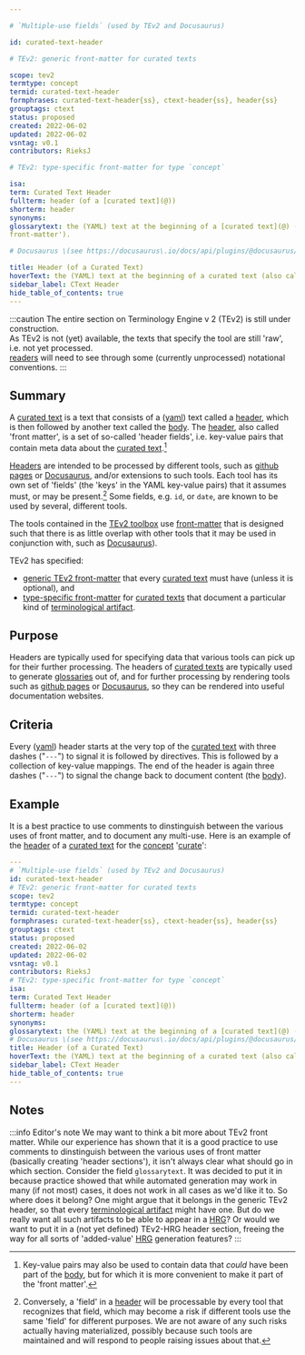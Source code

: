```yaml
---

# `Multiple-use fields` (used by TEv2 and Docusaurus)

id: curated-text-header

# TEv2: generic front-matter for curated texts

scope: tev2
termtype: concept
termid: curated-text-header
formphrases: curated-text-header{ss}, ctext-header{ss}, header{ss}
grouptags: ctext
status: proposed
created: 2022-06-02
updated: 2022-06-02
vsntag: v0.1
contributors: RieksJ

# TEv2: type-specific front-matter for type `concept`

isa:
term: Curated Text Header
fullterm: header (of a [curated text](@))
shorterm: header
synonyms:
glossarytext: the (YAML) text at the beginning of a [curated text](@) (also called the '
front-matter').

# Docusaurus \(see https://docusaurus\.io/docs/api/plugins/@docusaurus/plugin-content-docs#markdown-front-matter\):

title: Header (of a Curated Text)
hoverText: the (YAML) text at the beginning of a curated text (also called the 'front-matter').
sidebar_label: CText Header
hide_table_of_contents: true
---
```


:::caution
The entire section on Terminology Engine v 2 (TEv2) is still under construction.<br/>
As TEv2 is not (yet) available, the texts that specify the tool are still 'raw', i.e. not yet
processed.<br/>[readers](@) will need to see through some (currently unprocessed) notational
conventions.
:::

## Summary

A [curated text](@) is a text that consists of a ([yaml](https://yaml.org/spec/1.2.2/)) text called
a [header](@), which is then followed by another text called the [body](@). The [header](@), also
called 'front matter', is a set of so-called 'header fields', i.e. key-value pairs that contain meta
data about the [curated text](@).[^1]

[^1]: Key-value pairs may also be used to contain data that *could* have been part of the [body](@),
but for which it is more convenient to make it part of the 'front matter'.

[Headers](@) are intended to be processed by different tools, such
as [github pages](https://pages.github.com/)
or [Docusaurus](https://docusaurus.io/docs/docs-introduction), and/or extensions to such tools. Each
tool has its own set of 'fields' (the 'keys' in the YAML key-value pairs) that it assumes must, or
may be present.[^2] Some fields, e.g. `id`, or `date`, are known to be used by several, different
tools.

[^2]: Conversely, a 'field' in a [header](@) will be processable by every tool that recognizes that
field, which may become a risk if different tools use the same 'field' for different purposes. We
are not aware of any such risks actually having materialized, possibly because such tools are
maintained and will respond to people raising issues about that.

The tools contained in the [TEv2 toolbox](@) use [front-matter](curated-text-header-tev2@) that is
designed such that there is as little overlap with other tools that it may be used in conjunction
with, such as [Docusaurus](https://docusaurus.io/docs/docs-introduction)).

TEv2 has specified:

- [generic TEv2 front-matter](../ctext#generic-header-fields) that every [curated text](@) must
  have (unless it is optional), and
- [type-specific front-matter](../ctext#type-specific-header-fields) for [curated texts](@) that
  document a particular kind of [terminological artifact](@).

## Purpose

Headers are typically used for specifying data that various tools can pick up for their further
processing. The headers of [curated texts](@) are typically used to generate [glossaries](@) out of,
and for further processing by rendering tools such as [github pages](https://pages.github.com/)
or [Docusaurus](https://docusaurus.io/docs/docs-introduction), so they can be rendered into useful
documentation websites.

## Criteria

Every ([yaml](https://yaml.org/spec/1.2.2/)) header starts at the very top of the [curated text](@)
with three dashes ("`---`") to signal it is followed by directives. This is followed by a collection
of key-value mappings. The end of the header is again three dashes ("`---`") to signal the change
back to document content (the [body](@)).

## Example

It is a best practice to use comments to dinstinguish between the various uses of front matter, and
to document any multi-use. Here is an example of the [header](@) of a [curated text](@) for
the [concept](@) '[curate](@)':

~~~ yaml
---
# `Multiple-use fields` (used by TEv2 and Docusaurus)
id: curated-text-header
# TEv2: generic front-matter for curated texts
scope: tev2
termtype: concept
termid: curated-text-header
formphrases: curated-text-header{ss}, ctext-header{ss}, header{ss}
grouptags: ctext
status: proposed
created: 2022-06-02
updated: 2022-06-02
vsntag: v0.1
contributors: RieksJ
# TEv2: type-specific front-matter for type `concept`
isa:
term: Curated Text Header
fullterm: header (of a [curated text](@))
shorterm: header
synonyms:
glossarytext: the (YAML) text at the beginning of a [curated text](@) (also called the 'front-matter').
# Docusaurus \(see https://docusaurus\.io/docs/api/plugins/@docusaurus/plugin-content-docs#markdown-front-matter\):
title: Header (of a Curated Text)
hoverText: the (YAML) text at the beginning of a curated text (also called the 'front-matter').
sidebar_label: CText Header
hide_table_of_contents: true
---
~~~

## Notes

:::info Editor's note
We may want to think a bit more about TEv2 front matter. While our experience has shown that it is a
good practice to use comments to dinstinguish between the various uses of front matter (basically
creating 'header sections'), it isn't always clear what should go in which section. Consider the
field `glossarytext`. It was decided to put it in because practice showed that while automated
generation may work in many (if not most) cases, it does not work in all cases as we'd like it to.
So where does it belong? One might argue that it belongs in the generic TEv2 header, so that
every [terminological artifact](@) might have one. But do we really want all such artifacts to be
able to appear in a [HRG](@)? Or would we want to put it in a (not yet defined) TEv2-HRG header
section, freeing the way for all sorts of 'added-value' [HRG](@) generation features?
:::

